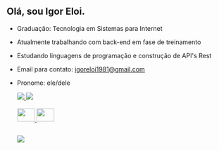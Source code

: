 ## Olá, sou Igor Eloi.

- Graduação: Tecnologia em Sistemas para Internet
- Atualmente trabalhando com back-end em fase de treinamento
- Estudando linguagens de programação e construção de API's Rest
- Email para contato: igoreloi1981@gmail.com
- Pronome: ele/dele
  

  <div>
  <a href="https://github.com/igoreloidiasbranco">
  <img heigh="180em" src="https://github-readme-stats.vercel.app/api?username=igoreloidiasbranco&show_icons=true&theme=dracula&include_all_commits=true&count_private=true"/>
  <img heigh="180em" src="https://github-readme-stats.vercel.app/api/top-langs/?username=igoreloidiasbranco&layout=compact&langs_count=16&theme=dracula"/>
  </div>
  <div style="display: inline_block"><br>
  <img height="30" width="40" src="https://cdn.jsdelivr.net/gh/devicons/devicon/icons/github/github-original-wordmark.svg" />
  <img height="30" width="40" src="https://cdn.jsdelivr.net/gh/devicons/devicon/icons/java/java-original-wordmark.svg" />       
  </div>

  ##

  <div>
  <a href="https://www.linkedin.com/in/igor-eloi-829812135" target="_blank"><img src="https://img.shields.io/badge/-LinkedIn-%230077B5?style=for-the-badge&logo=linkedin&logoColor=white" target="_blank">      </a>  
  </div>

  
